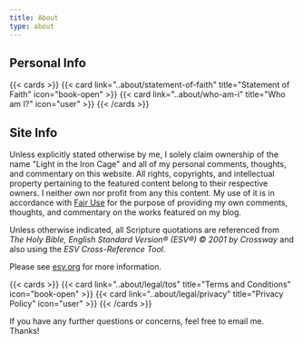 ```yaml
---
title: About
type: about
---
```


## Personal Info

{{< cards >}}
  {{< card link="..about/statement-of-faith" title="Statement of Faith" icon="book-open" >}}
  {{< card link="..about/who-am-i" title="Who am I?" icon="user" >}}
{{< /cards >}}

## Site Info

Unless explicitly stated otherwise by me, I solely claim ownership of the name "Light in the Iron Cage" and all of my personal comments, thoughts, and commentary on this website. All rights, copyrights, and intellectual property pertaining to the featured content belong to their respective owners. I neither own nor profit from any this content. My use of it is in accordance with [Fair Use](https://www.copyright.gov/fair-use/) for the purpose of providing my own comments, thoughts, and commentary on the works featured on my blog.

Unless otherwise indicated, all Scripture quotations are referenced from _The Holy Bible, English Standard Version® (ESV®) © 2001 by Crossway_ and also using the _ESV Cross-Reference Tool_. 

Please see [esv.org](https://www.esv.org) for more information.

{{< cards >}}
  {{< card link="..about/legal/tos" title="Terms and Conditions" icon="book-open" >}}
  {{< card link="..about/legal/privacy" title="Privacy Policy" icon="user" >}}
{{< /cards >}}

If you have any further questions or concerns, feel free to email me. Thanks!